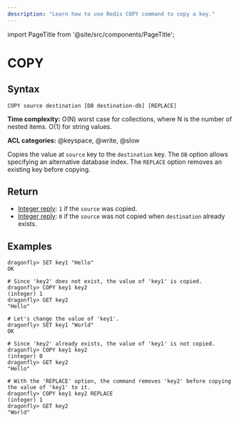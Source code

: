 ```yaml
---
description: "Learn how to use Redis COPY command to copy a key."
---
```


import PageTitle from '@site/src/components/PageTitle';

# COPY

<PageTitle title="Redis COPY Command (Documentation) | Dragonfly" />

## Syntax

    COPY source destination [DB destination-db] [REPLACE]

**Time complexity:** O(N) worst case for collections, where N is the number of nested items. O(1) for string values.

**ACL categories:** @keyspace, @write, @slow

Copies the value at `source` key to the `destination` key.
The `DB` option allows specifying an alternative database index.
The `REPLACE` option removes an existing key before copying.

## Return

- [Integer reply](https://redis.io/docs/latest/develop/reference/protocol-spec/#integers): `1` if the `source` was copied.
- [Integer reply](https://redis.io/docs/latest/develop/reference/protocol-spec/#integers): `0` if the `source` was not copied when `destination` already exists.

## Examples

```shell
dragonfly> SET key1 "Hello"
OK

# Since 'key2' does not exist, the value of 'key1' is copied.
dragonfly> COPY key1 key2
(integer) 1
dragonfly> GET key2
"Hello"

# Let's change the value of 'key1'.
dragonfly> SET key1 "World"
OK

# Since 'key2' already exists, the value of 'key1' is not copied.
dragonfly> COPY key1 key2
(integer) 0
dragonfly> GET key2
"Hello"

# With the 'REPLACE' option, the command removes 'key2' before copying the value of 'key1' to it.
dragonfly> COPY key1 key2 REPLACE
(integer) 1
dragonfly> GET key2
"World"
```
